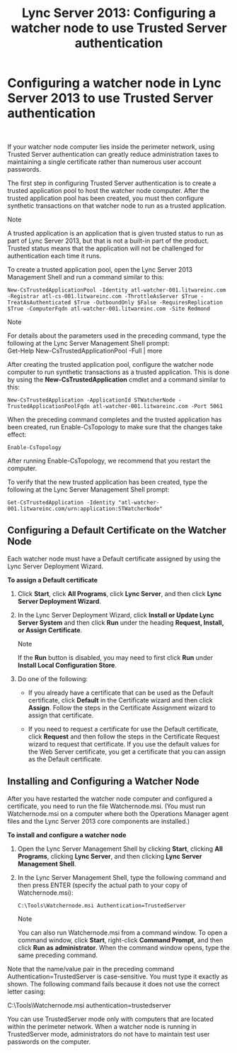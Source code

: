 ﻿---
title: 'Lync Server 2013: Configuring a watcher node to use Trusted Server authentication'
TOCTitle: Configuring a watcher node to use Trusted Server authentication
ms:assetid: 42d879ac-aa90-4ed6-b5e2-1e208711672a
ms:mtpsurl: https://technet.microsoft.com/en-us/library/JJ204852(v=OCS.15)
ms:contentKeyID: 48184017
ms.date: 07/23/2014
mtps_version: v=OCS.15
---

# Configuring a watcher node in Lync Server 2013 to use Trusted Server authentication

 


If your watcher node computer lies inside the perimeter network, using Trusted Server authentication can greatly reduce administration taxes to maintaining a single certificate rather than numerous user account passwords.

The first step in configuring Trusted Server authentication is to create a trusted application pool to host the watcher node computer. After the trusted application pool has been created, you must then configure synthetic transactions on that watcher node to run as a trusted application.


> [!NOTE]
> A trusted application is an application that is given trusted status to run as part of Lync Server 2013, but that is not a built-in part of the product. Trusted status means that the application will not be challenged for authentication each time it runs.



To create a trusted application pool, open the Lync Server 2013 Management Shell and run a command similar to this:

    New-CsTrustedApplicationPool -Identity atl-watcher-001.litwareinc.com -Registrar atl-cs-001.litwareinc.com -ThrottleAsServer $True -TreatAsAuthenticated $True -OutboundOnly $False -RequiresReplication $True -ComputerFqdn atl-watcher-001.litwareinc.com -Site Redmond


> [!NOTE]
> For details about the parameters used in the preceding command, type the following at the Lync Server Management Shell prompt:<BR>Get-Help New-CsTrustedApplicationPool -Full | more



After creating the trusted application pool, configure the watcher node computer to run synthetic transactions as a trusted application. This is done by using the **New-CsTrustedApplication** cmdlet and a command similar to this:

    New-CsTrustedApplication -ApplicationId STWatcherNode -TrustedApplicationPoolFqdn atl-watcher-001.litwareinc.com -Port 5061

When the preceding command completes and the trusted application has been created, run Enable-CsTopology to make sure that the changes take effect:

    Enable-CsTopology

After running Enable-CsTopology, we recommend that you restart the computer.

To verify that the new trusted application has been created, type the following at the Lync Server Management Shell prompt:

    Get-CsTrustedApplication -Identity "atl-watcher-001.litwareinc.com/urn:application:STWatcherNode"

## Configuring a Default Certificate on the Watcher Node

Each watcher node must have a Default certificate assigned by using the Lync Server Deployment Wizard.

**To assign a Default certificate**

1.  Click **Start**, click **All Programs**, click **Lync Server**, and then click **Lync Server Deployment Wizard**.

2.  In the Lync Server Deployment Wizard, click **Install or Update Lync Server System** and then click **Run** under the heading **Request, Install, or Assign Certificate**.
    

    > [!NOTE]
    > If the <STRONG>Run</STRONG> button is disabled, you may need to first click <STRONG>Run</STRONG> under <STRONG>Install Local Configuration Store</STRONG>.



3.  Do one of the following:
    
      - If you already have a certificate that can be used as the Default certificate, click **Default** in the Certificate wizard and then click **Assign**. Follow the steps in the Certificate Assignment wizard to assign that certificate.
    
      - If you need to request a certificate for use the Default certificate, click **Request** and then follow the steps in the Certificate Request wizard to request that certificate. If you use the default values for the Web Server certificate, you get a certificate that you can assign as the Default certificate.

## Installing and Configuring a Watcher Node

After you have restarted the watcher node computer and configured a certificate, you need to run the file Watchernode.msi. (You must run Watchernode.msi on a computer where both the Operations Manager agent files and the Lync Server 2013 core components are installed.)

**To install and configure a watcher node**

1.  Open the Lync Server Management Shell by clicking **Start**, clicking **All Programs**, clicking **Lync Server**, and then clicking **Lync Server Management Shell**.

2.  In the Lync Server Management Shell, type the following command and then press ENTER (specify the actual path to your copy of Watchernode.msi):
    
        C:\Tools\Watchernode.msi Authentication=TrustedServer
    

    > [!NOTE]
    > You can also run Watchernode.msi from a command window. To open a command window, click <STRONG>Start</STRONG>, right-click <STRONG>Command Prompt</STRONG>, and then click <STRONG>Run as administrator</STRONG>. When the command window opens, type the same preceding command.



Note that the name/value pair in the preceding command Authentication=TrustedServer is case-sensitive. You must type it exactly as shown. The following command fails because it does not use the correct letter casing:

C:\\Tools\\Watchernode.msi authentication=trustedserver

You can use TrustedServer mode only with computers that are located within the perimeter network. When a watcher node is running in TrustedServer mode, administrators do not have to maintain test user passwords on the computer.

